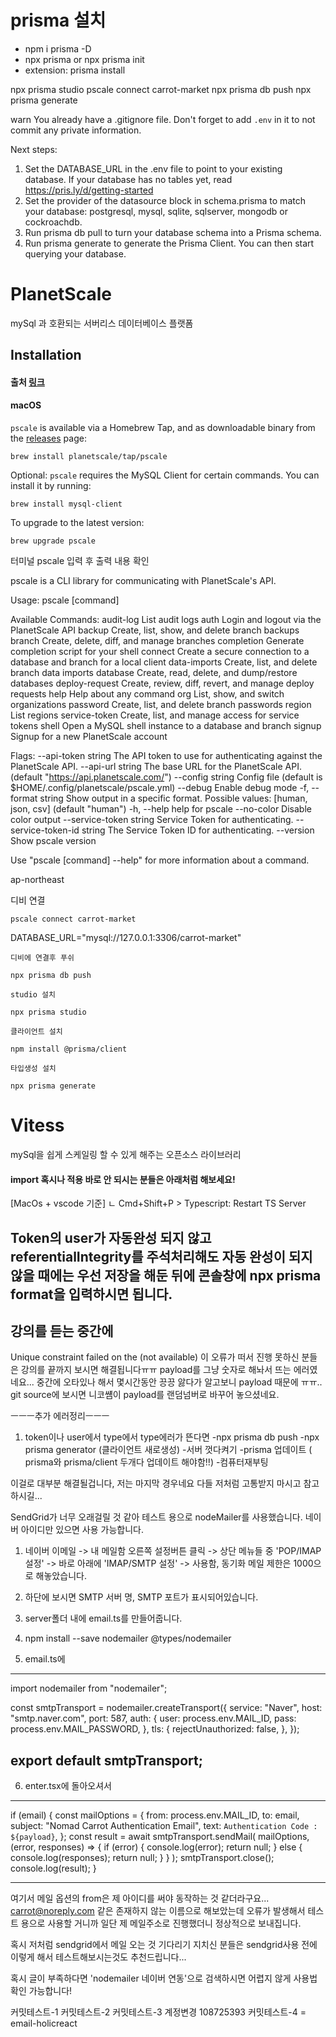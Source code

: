 # prisma 설치

- npm i prisma -D
- npx prisma or npx prisma init
- extension: prisma install

npx prisma studio
pscale connect carrot-market
npx prisma db push
npx prisma generate

warn You already have a .gitignore file. Don't forget to add `.env` in it to not commit any private information.

Next steps:

1. Set the DATABASE_URL in the .env file to point to your existing database. If your database has no tables yet, read https://pris.ly/d/getting-started
2. Set the provider of the datasource block in schema.prisma to match your database: postgresql, mysql, sqlite, sqlserver, mongodb or cockroachdb.
3. Run prisma db pull to turn your database schema into a Prisma schema.
4. Run prisma generate to generate the Prisma Client. You can then start querying your database.

# PlanetScale

mySql 과 호환되는 서버리스 데이터베이스 플랫폼

## Installation

#### 출처 [링크](https://github.com/planetscale/cli/blob/main/README.md#macos)

#### macOS

`pscale` is available via a Homebrew Tap, and as downloadable binary from the [releases](https://github.com/planetscale/cli/releases/latest) page:

```
brew install planetscale/tap/pscale
```

Optional: `pscale` requires the MySQL Client for certain commands. You can install it by running:

```
brew install mysql-client
```

To upgrade to the latest version:

```
brew upgrade pscale
```

터미널 pscale 입력 후 출력 내용 확인

pscale is a CLI library for communicating with PlanetScale's API.

Usage:
pscale [command]

Available Commands:
audit-log List audit logs
auth Login and logout via the PlanetScale API
backup Create, list, show, and delete branch backups
branch Create, delete, diff, and manage branches
completion Generate completion script for your shell
connect Create a secure connection to a database and branch for a local client
data-imports Create, list, and delete branch data imports
database Create, read, delete, and dump/restore databases
deploy-request Create, review, diff, revert, and manage deploy requests
help Help about any command
org List, show, and switch organizations
password Create, list, and delete branch passwords
region List regions
service-token Create, list, and manage access for service tokens
shell Open a MySQL shell instance to a database and branch
signup Signup for a new PlanetScale account

Flags:
--api-token string The API token to use for authenticating against the PlanetScale API.
--api-url string The base URL for the PlanetScale API. (default "https://api.planetscale.com/")
--config string Config file (default is $HOME/.config/planetscale/pscale.yml)
--debug Enable debug mode
-f, --format string Show output in a specific format. Possible values: [human, json, csv] (default "human")
-h, --help help for pscale
--no-color Disable color output
--service-token string Service Token for authenticating.
--service-token-id string The Service Token ID for authenticating.
--version Show pscale version

Use "pscale [command] --help" for more information about a command.

ap-northeast

디비 연결

```
pscale connect carrot-market
```

DATABASE_URL="mysql://127.0.0.1:3306/carrot-market"

`디비에 연결후 푸쉬`

```
npx prisma db push
```

`studio 설치`

```
npx prisma studio
```

`클라이언트 설치`

```
npm install @prisma/client
```

`타입생성 설치`

```
npx prisma generate
```

# Vitess

mySql을 쉽게 스케일링 할 수 있게 해주는 오픈소스 라이브러리

#### import 혹시나 적용 바로 안 되시는 분들은 아래처럼 해보세요!

[MacOs + vscode 기준]
ㄴ Cmd+Shift+P > Typescript: Restart TS Server

## Token의 user가 자동완성 되지 않고 referentialIntegrity를 주석처리해도 자동 완성이 되지 않을 때에는 우선 저장을 해둔 뒤에 콘솔창에 npx prisma format을 입력하시면 됩니다.

## 강의를 듣는 중간에

Unique constraint failed on the (not available)
이 오류가 떠서 진행 못하신 분들은 강의를 끝까지 보시면 해결됩니다ㅠㅠ
payload를 그냥 숫자로 해놔서 뜨는 에러였네요...
중간에 오타있나 해서 몇시간동안 끙끙 앓다가 알고보니 payload 때문에 ㅠㅠ..
git source에 보시면 니코썜이 payload를 랜덤넘버로 바꾸어 놓으셨네요.

ㅡㅡㅡ추가 에러정리ㅡㅡㅡ

1. token이나 user에서 type에서 type에러가 뜬다면
   -npx prisma db push
   -npx prisma generator (클라이언트 새로생성) -서버 껏다켜기
   -prisma 업데이트 ( prisma와 prisma/client 두개다 업데이트 해야함!!) -컴퓨터재부팅

이걸로 대부분 해결될겁니다, 저는 마지막 경우네요
다들 저처럼 고통받지 마시고 참고하시길...

SendGrid가 너무 오래걸릴 것 같아 테스트 용으로 nodeMailer를 사용했습니다. 네이버 아이디만 있으면 사용 가능합니다.

1. 네이버 이메일 -> 내 메일함 오른쪽 설정버튼 클릭 -> 상단 메뉴들 중 'POP/IMAP 설정' -> 바로 아래에 'IMAP/SMTP 설정' -> 사용함, 동기화 메일 제한은 1000으로 해놓았습니다.

2. 하단에 보시면 SMTP 서버 명, SMTP 포트가 표시되어있습니다.

3. server폴더 내에 email.ts를 만들어줍니다.

4. npm install --save nodemailer @types/nodemailer

5. email.ts에

---

import nodemailer from "nodemailer";

const smtpTransport = nodemailer.createTransport({
service: "Naver",
host: "smtp.naver.com",
port: 587,
auth: {
user: process.env.MAIL_ID,
pass: process.env.MAIL_PASSWORD,
},
tls: {
rejectUnauthorized: false,
},
});

## export default smtpTransport;

6. enter.tsx에 돌아오셔서

---

if (email) {
const mailOptions = {
from: process.env.MAIL_ID,
to: email,
subject: "Nomad Carrot Authentication Email",
text: `Authentication Code : ${payload}`,
};
const result = await smtpTransport.sendMail(
mailOptions,
(error, responses) => {
if (error) {
console.log(error);
return null;
} else {
console.log(responses);
return null;
}
}
);
smtpTransport.close();
console.log(result);
}

---

여기서 메일 옵션의 from은 제 아이디를 써야 동작하는 것 같더라구요...
carrot@noreply.com 같은 존재하지 않는 이름으로 해보았는데 오류가 발생해서
테스트 용으로 사용할 거니까 일단 제 메일주소로 진행했더니 정상적으로 보내집니다.

혹시 저처럼 sendgrid에서 메일 오는 것 기다리기 지치신 분들은 sendgrid사용 전에 이렇게 해서 테스트해보시는것도 추천드립니다...

혹시 글이 부족하다면 'nodemailer 네이버 연동'으로 검색하시면 어렵지 않게 사용법 확인 가능합니다!

커밋테스트-1
커밋테스트-2
커밋테스트-3
계정변경 108725393
커밋테스트-4 = email-holicreact

